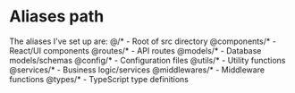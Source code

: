 # Aliases path
The aliases I've set up are:
@/* - Root of src directory
@components/* - React/UI components
@routes/* - API routes
@models/* - Database models/schemas
@config/* - Configuration files
@utils/* - Utility functions
@services/* - Business logic/services
@middlewares/* - Middleware functions
@types/* - TypeScript type definitions

